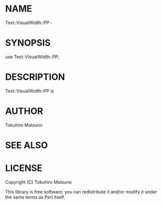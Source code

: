 # NAME

Text::VisualWidth::PP -

# SYNOPSIS

  use Text::VisualWidth::PP;

# DESCRIPTION

Text::VisualWidth::PP is

# AUTHOR

Tokuhiro Matsuno <tokuhirom AAJKLFJEF GMAIL COM>

# SEE ALSO

# LICENSE

Copyright (C) Tokuhiro Matsuno

This library is free software; you can redistribute it and/or modify
it under the same terms as Perl itself.